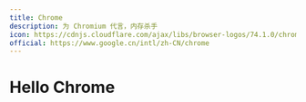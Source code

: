 ```yaml
---
title: Chrome
description: 为 Chromium 代言，内存杀手
icon: https://cdnjs.cloudflare.com/ajax/libs/browser-logos/74.1.0/chrome/chrome.svg
official: https://www.google.cn/intl/zh-CN/chrome
---
```


# Hello Chrome